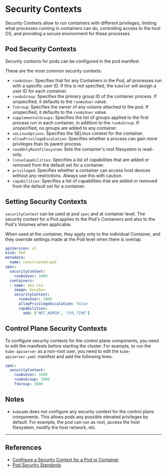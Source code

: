 # Security Contexts

Security Contexts allow to run containers with different privileges, limiting what processes running in containers can do, controlling access to the host OS, and providing a secure environment for these processes.

## Pod Security Contexts

Security contexts for pods can be configured in the pod manifest. 

These are the most common security contexts:
- `runAsUser`: Specifies that for any Containers in the Pod, all processes run with a specific user ID. If this is not specified, the `kubelet` will assign a user ID for each container.
- `runAsGroup`: Specifies the primary group ID of the container process. If unspecified, it defaults to the `runAsUser` value.
- `fsGroup`: Specifies the owner of any volume attached to the pod. If unspecified, it defaults to the `runAsUser` value.
- `supplementalGroups`: Specifies the list of groups applied to the first process run in each container, in addition to the `runAsGroup`. If unspecified, no groups are added to any container.
- `seLinuxOptions`: Specifies the SELinux context for the container.
- `allowPrivilegeEscalation`: Specifies whether a process can gain more privileges than its parent process. 
- `readOnlyRootFilesystem`: Sets the container's root filesystem is read-only.
- `linuxCapabilities`: Specifies a list of capabilities that are added or removed from the default set for a container.
- `privileged`: Specifies whether a container can access host devices without any restrictions. Always use this with caution.
- `capabilities`: Specifies a list of capabilities that are added or removed from the default set for a container.

## Setting Security Contexts

`securityContext` can be used at pod `spec` and at container level. The security context for a Pod applies to the Pod's Containers and also to the Pod's Volumes when applicable.

When used at the container, they apply only to the individual Container, and they override settings made at the Pod level when there is overlap.


```yaml
apiVersion: v1
kind: Pod
metadata:
  name: constrained-pod
spec:
  securityContext:
    runAsUser: 1000
  containers:
  - name: sec-ctx
    image: busybox
    securityContext:
      runAsUser: 2000
      allowPrivilegeEscalation: false
      capabilities:
        add: ["NET_ADMIN", "SYS_TIME"]
```

## Control Plane Security Contexts

To configure security contexts for the control plane components, you need to edit the manifests before starting the cluster. For example, to run the `kube-apiserver` as a non-root user, you need to edit the `kube-apiserver.yaml` manifest and add the following lines:

```yaml
spec:
  securityContext:
    runAsUser: 1000
    runAsGroup: 3000
    fsGroup: 2000
```

## Notes

- `kubeadm` does not configure any security context for the control plane components. This allows pods any possible elevated privileges by default. For example, the pod can run as root, access the host filesystem, modify the host network, etc.


****
## References

- [Configure a Security Context for a Pod or Container](https://kubernetes.io/docs/tasks/configure-pod-container/security-context/)
- [Pod Security Standards](https://kubernetes.io/docs/concepts/security/pod-security-standards/)
